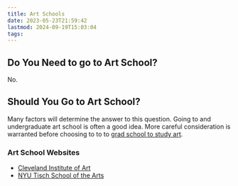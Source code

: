 ```yaml
---
title: Art Schools
date: 2023-05-23T21:59:42
lastmod: 2024-09-19T15:03:04
tags:
---
```


## Do You Need to go to Art School?

No.

## Should You Go to Art School?

Many factors will determine the answer to this question. Going to and undergraduate art school is often a good idea. More careful consideration is warranted before choosing to to to [grad school to study art](grad-school.md).

### Art School Websites

- [Cleveland Institute of Art](https://cia.edu)
- [NYU Tisch School of the Arts](https://tisch.nyu.edu/)
